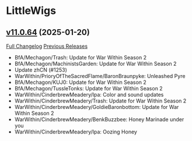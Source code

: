 # LittleWigs

## [v11.0.64](https://github.com/BigWigsMods/LittleWigs/tree/v11.0.64) (2025-01-20)
[Full Changelog](https://github.com/BigWigsMods/LittleWigs/compare/v11.0.63...v11.0.64) [Previous Releases](https://github.com/BigWigsMods/LittleWigs/releases)

- BfA/Mechagon/Trash: Update for War Within Season 2  
- BfA/Mechagon/MachinistsGarden: Update for War Within Season 2  
- Update zhCN (#1253)  
- WarWithin/PrioryOfTheSacredFlame/BaronBraunpyke: Unleashed Pyre  
- BfA/Mechagon/KUJ0: Update for War Within Season 2  
- BfA/Mechagon/TussleTonks: Update for War Within Season 2  
- WarWithin/CinderbrewMeadery/Ipa: Color and sound updates  
- WarWithin/CinderbrewMeadery/Trash: Update for War Within Season 2  
- WarWithin/CinderbrewMeadery/GoldieBaronbottom: Update for War Within Season 2  
- WarWithin/CinderbrewMeadery/BenkBuzzbee: Honey Marinade under you  
- WarWithin/CinderbrewMeadery/Ipa: Oozing Honey  
